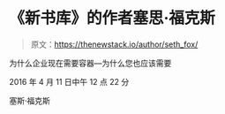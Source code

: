 # 《新书库》的作者塞思·福克斯

> 原文：<https://thenewstack.io/author/seth_fox/>

为什么企业现在需要容器—为什么您也应该需要

2016 年 4 月 11 日中午 12 点 22 分

塞斯·福克斯